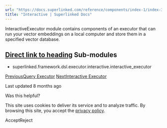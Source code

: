 ```yaml
---
url: "https://docs.superlinked.com/reference/components/index-1/index-3"
title: "Interactive | Superlinked Docs"
---
```


InteractiveExecutor module contains components of an executor that can run your vector embeddings on a local computer and store them in a specified vector database.

## [Direct link to heading](https://docs.superlinked.com/reference/components/index-1/index-3\#sub-modules)    Sub-modules

- superlinked.framework.dsl.executor.interactive.interactive\_executor


[PreviousQuery Executor](https://docs.superlinked.com/reference/components/index-1/index-2/query_executor) [NextInteractive Executor](https://docs.superlinked.com/reference/components/index-1/index-3/interactive_executor)

Last updated 8 months ago

Was this helpful?

This site uses cookies to deliver its service and to analyze traffic. By browsing this site, you accept the [privacy policy](https://superlinked.com/policies/privacy-policy).

AcceptReject